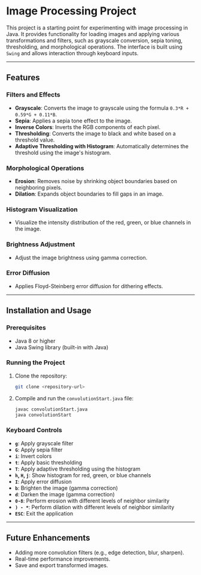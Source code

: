 

# Image Processing Project  

This project is a starting point for experimenting with image processing in Java. It provides functionality for loading images and applying various transformations and filters, such as grayscale conversion, sepia toning, thresholding, and morphological operations. The interface is built using `Swing` and allows interaction through keyboard inputs.

---

## Features  

### Filters and Effects  
- **Grayscale**: Converts the image to grayscale using the formula `0.3*R + 0.59*G + 0.11*B`.  
- **Sepia**: Applies a sepia tone effect to the image.  
- **Inverse Colors**: Inverts the RGB components of each pixel.  
- **Thresholding**: Converts the image to black and white based on a threshold value.  
- **Adaptive Thresholding with Histogram**: Automatically determines the threshold using the image's histogram.

### Morphological Operations  
- **Erosion**: Removes noise by shrinking object boundaries based on neighboring pixels.  
- **Dilation**: Expands object boundaries to fill gaps in an image.  

### Histogram Visualization  
- Visualize the intensity distribution of the red, green, or blue channels in the image.

### Brightness Adjustment  
- Adjust the image brightness using gamma correction.

### Error Diffusion  
- Applies Floyd-Steinberg error diffusion for dithering effects.

---

## Installation and Usage  

### Prerequisites  
- Java 8 or higher  
- Java Swing library (built-in with Java)  

### Running the Project  
1. Clone the repository:  
   ```bash
   git clone <repository-url>
   ```  
2. Compile and run the `convolutionStart.java` file:  
   ```bash
   javac convolutionStart.java  
   java convolutionStart  
   ```  

### Keyboard Controls  
- **`g`**: Apply grayscale filter  
- **`G`**: Apply sepia filter  
- **`i`**: Invert colors  
- **`t`**: Apply basic thresholding  
- **`T`**: Apply adaptive thresholding using the histogram  
- **`h`, `H`, `j`**: Show histogram for red, green, or blue channels  
- **`I`**: Apply error diffusion  
- **`b`**: Brighten the image (gamma correction)  
- **`d`**: Darken the image (gamma correction)  
- **`0-8`**: Perform erosion with different levels of neighbor similarity  
- **`) - *`**: Perform dilation with different levels of neighbor similarity  
- **`ESC`**: Exit the application  

---

## Future Enhancements  
- Adding more convolution filters (e.g., edge detection, blur, sharpen).  
- Real-time performance improvements.  
- Save and export transformed images.  
